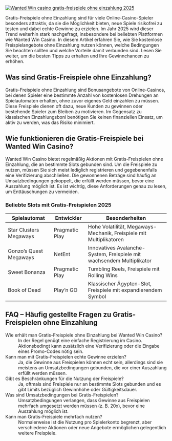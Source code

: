 [![Wanted Win casino gratis-freispiele ohne einzahlung 2025](https://123-caf.pages.dev/gitsignup.png)](https://vrmoo.ru/Bt82HjjY)

<p>Gratis-Freispiele ohne Einzahlung sind für viele Online-Casino-Spieler besonders attraktiv, da sie die Möglichkeit bieten, neue Spiele risikofrei zu testen und dabei echte Gewinne zu erzielen. Im Jahr 2025 wird dieser Trend weiterhin stark nachgefragt, insbesondere bei beliebten Plattformen wie Wanted Win Casino. In diesem Artikel erfahren Sie, wie Sie kostenlose Freispielangebote ohne Einzahlung nutzen können, welche Bedingungen Sie beachten sollten und welche Vorteile damit verbunden sind. Lesen Sie weiter, um die besten Tipps zu erhalten und Ihre Gewinnchancen zu erhöhen.</p>  <h2>Was sind Gratis-Freispiele ohne Einzahlung?</h2> <p>Gratis-Freispiele ohne Einzahlung sind Bonusangebote von Online-Casinos, bei denen Spieler eine bestimmte Anzahl von kostenlosen Drehungen an Spielautomaten erhalten, ohne zuvor eigenes Geld einzahlen zu müssen. Diese Freispiele dienen oft dazu, neue Kunden zu gewinnen oder bestehende Spieler zum Bleiben zu motivieren. Im Gegensatz zu klassischen Einzahlungsboni benötigen Sie keinen finanziellen Einsatz, um aktiv zu werden, was das Risiko minimiert.</p>  <h2>Wie funktionieren die Gratis-Freispiele bei Wanted Win Casino?</h2> <p>Wanted Win Casino bietet regelmäßig Aktionen mit Gratis-Freispielen ohne Einzahlung, die an bestimmte Slots gebunden sind. Um die Freispiele zu nutzen, müssen Sie sich meist lediglich registrieren und gegebenenfalls eine Verifizierung abschließen. Die gewonnenen Beträge sind häufig an Umsatzbedingungen gekoppelt, die erfüllt werden müssen, bevor eine Auszahlung möglich ist. Es ist wichtig, diese Anforderungen genau zu lesen, um Enttäuschungen zu vermeiden.</p>  <h3>Beliebte Slots mit Gratis-Freispielen 2025</h3> <table>   <thead>     <tr>       <th>Spielautomat</th>       <th>Entwickler</th>       <th>Besonderheiten</th>     </tr>   </thead>   <tbody>     <tr>       <td>Star Clusters Megaways</td>       <td>Pragmatic Play</td>       <td>Hohe Volatilität, Megaways-Mechanik, Freispiele mit Multiplikatoren</td>     </tr>     <tr>       <td>Gonzo’s Quest Megaways</td>       <td>NetEnt</td>       <td>Innovatives Avalanche-System, Freispiele mit wachsendem Multiplikator</td>     </tr>     <tr>       <td>Sweet Bonanza</td>       <td>Pragmatic Play</td>       <td>Tumbling Reels, Freispiele mit Rolling Wins</td>     </tr>     <tr>       <td>Book of Dead</td>       <td>Play’n GO</td>       <td>Klassischer Ägypten-Slot, Freispiele mit expandierendem Symbol</td>     </tr>   </tbody> </table>  <h2>FAQ – Häufig gestellte Fragen zu Gratis-Freispielen ohne Einzahlung</h2> <dl>   <dt>Wie erhält man Gratis-Freispiele ohne Einzahlung bei Wanted Win Casino?</dt>   <dd>In der Regel genügt eine einfache Registrierung im Casino. Aktionsbedingt kann zusätzlich eine Verifizierung oder die Eingabe eines Promo-Codes nötig sein.</dd>    <dt>Kann man mit Gratis-Freispielen echte Gewinne erzielen?</dt>   <dd>Ja, die Gewinne aus Freispielen können echt sein, allerdings sind sie meistens an Umsatzbedingungen gebunden, die vor einer Auszahlung erfüllt werden müssen.</dd>    <dt>Gibt es Beschränkungen für die Nutzung der Freispiele?</dt>   <dd>Ja, oftmals sind Freispiele nur an bestimmte Slots gebunden und es gibt Limits bezüglich Gewinnhöhe oder Gültigkeitsdauer.</dd>    <dt>Was sind Umsatzbedingungen bei Gratis-Freispielen?</dt>   <dd>Umsatzbedingungen verlangen, dass Gewinne aus Freispielen mehrfach umgesetzt werden müssen (z. B. 20x), bevor eine Auszahlung möglich ist.</dd>    <dt>Kann man Gratis-Freispiele mehrfach nutzen?</dt>   <dd>Normalerweise ist die Nutzung pro Spielerkonto begrenzt, aber verschiedene Aktionen oder neue Angebote ermöglichen gelegentlich weitere Freispiele.</dd> </dl>